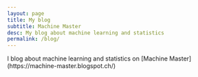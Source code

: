 ```yaml
---
layout: page
title: My blog
subtitle: Machine Master
desc: My blog about machine learning and statistics
permalink: /blog/
---
```


<div class="pretty-links">

<div class="lead lead-about">
I blog about machine learning and statistics on [Machine Master](https://machine-master.blogspot.ch/)
</div>

</div>
